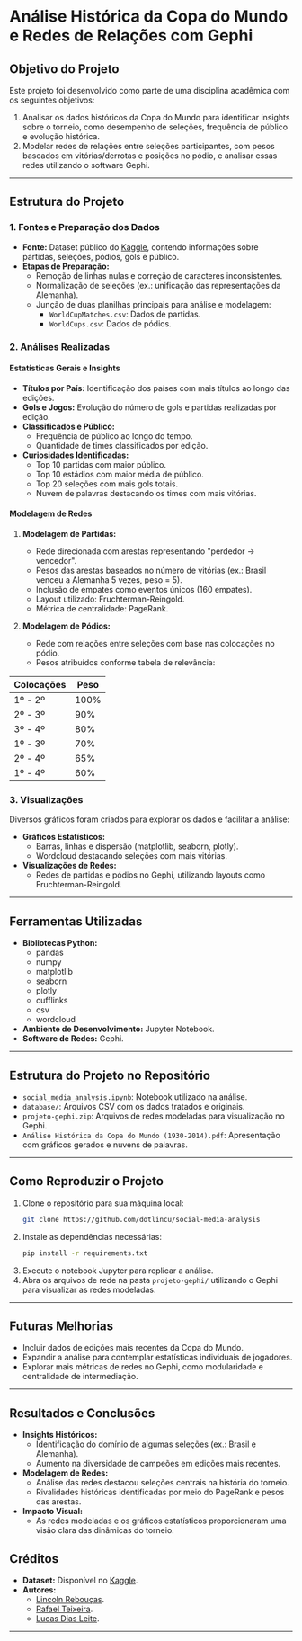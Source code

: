 # Análise Histórica da Copa do Mundo e Redes de Relações com Gephi

## Objetivo do Projeto
Este projeto foi desenvolvido como parte de uma disciplina acadêmica com os seguintes objetivos:
1. Analisar os dados históricos da Copa do Mundo para identificar insights sobre o torneio, como desempenho de seleções, frequência de público e evolução histórica.
2. Modelar redes de relações entre seleções participantes, com pesos baseados em vitórias/derrotas e posições no pódio, e analisar essas redes utilizando o software Gephi.

---

## Estrutura do Projeto

### 1. Fontes e Preparação dos Dados
- **Fonte:** Dataset público do [Kaggle](https://www.kaggle.com/datasets/abecklas/fifa-world-cup), contendo informações sobre partidas, seleções, pódios, gols e público.
- **Etapas de Preparação:**
  - Remoção de linhas nulas e correção de caracteres inconsistentes.
  - Normalização de seleções (ex.: unificação das representações da Alemanha).
  - Junção de duas planilhas principais para análise e modelagem:
    - `WorldCupMatches.csv`: Dados de partidas.
    - `WorldCups.csv`: Dados de pódios.

### 2. Análises Realizadas
#### **Estatísticas Gerais e Insights**
- **Títulos por País:** Identificação dos países com mais títulos ao longo das edições.
- **Gols e Jogos:** Evolução do número de gols e partidas realizadas por edição.
- **Classificados e Público:**
  - Frequência de público ao longo do tempo.
  - Quantidade de times classificados por edição.
- **Curiosidades Identificadas:**
  - Top 10 partidas com maior público.
  - Top 10 estádios com maior média de público.
  - Top 20 seleções com mais gols totais.
  - Nuvem de palavras destacando os times com mais vitórias.

#### **Modelagem de Redes**
1. **Modelagem de Partidas:**
   - Rede direcionada com arestas representando "perdedor → vencedor".
   - Pesos das arestas baseados no número de vitórias (ex.: Brasil venceu a Alemanha 5 vezes, peso = 5).
   - Inclusão de empates como eventos únicos (160 empates).
   - Layout utilizado: Fruchterman-Reingold.
   - Métrica de centralidade: PageRank.

2. **Modelagem de Pódios:**
   - Rede com relações entre seleções com base nas colocações no pódio.
   - Pesos atribuídos conforme tabela de relevância:

| Colocações  | Peso  |
|-------------|-------|
| 1º - 2º     | 100%  |
| 2º - 3º     |  90%  |
| 3º - 4º     |  80%  |
| 1º - 3º     |  70%  |
| 2º - 4º     |  65%  |
| 1º - 4º     |  60%  |

### 3. Visualizações
Diversos gráficos foram criados para explorar os dados e facilitar a análise:
- **Gráficos Estatísticos:**
  - Barras, linhas e dispersão (matplotlib, seaborn, plotly).
  - Wordcloud destacando seleções com mais vitórias.
- **Visualizações de Redes:**
  - Redes de partidas e pódios no Gephi, utilizando layouts como Fruchterman-Reingold.

---

## Ferramentas Utilizadas
- **Bibliotecas Python:**
  - pandas
  - numpy
  - matplotlib
  - seaborn
  - plotly
  - cufflinks
  - csv
  - wordcloud
- **Ambiente de Desenvolvimento:** Jupyter Notebook.
- **Software de Redes:** Gephi.

---

## Estrutura do Projeto no Repositório
- `social_media_analysis.ipynb`: Notebook utilizado na análise.
- `database/`: Arquivos CSV com os dados tratados e originais.
- `projeto-gephi.zip`: Arquivos de redes modeladas para visualização no Gephi.
- `Análise Histórica da Copa do Mundo (1930-2014).pdf`: Apresentação com gráficos gerados e nuvens de palavras.

---

## Como Reproduzir o Projeto
1. Clone o repositório para sua máquina local:
   ```bash
   git clone https://github.com/dotlincu/social-media-analysis
   ```
2. Instale as dependências necessárias:
   ```bash
   pip install -r requirements.txt
   ```
3. Execute o notebook Jupyter para replicar a análise.
4. Abra os arquivos de rede na pasta `projeto-gephi/` utilizando o Gephi para visualizar as redes modeladas.

---

## Futuras Melhorias
- Incluir dados de edições mais recentes da Copa do Mundo.
- Expandir a análise para contemplar estatísticas individuais de jogadores.
- Explorar mais métricas de redes no Gephi, como modularidade e centralidade de intermediação.

---

## Resultados e Conclusões
- **Insights Históricos:**
  - Identificação do domínio de algumas seleções (ex.: Brasil e Alemanha).
  - Aumento na diversidade de campeões em edições mais recentes.
- **Modelagem de Redes:**
  - Análise das redes destacou seleções centrais na história do torneio.
  - Rivalidades históricas identificadas por meio do PageRank e pesos das arestas.
- **Impacto Visual:**
  - As redes modeladas e os gráficos estatísticos proporcionaram uma visão clara das dinâmicas do torneio.


## Créditos
- **Dataset:** Disponível no [Kaggle](https://www.kaggle.com/datasets/abecklas/fifa-world-cup).
- **Autores:** 
    - [Lincoln Rebouças](https://www.linkedin.com/in/lincoln-reboucas/).
    - [Rafael Teixeira](https://www.linkedin.com/in/rafael-cteixeira/).
    - [Lucas Dias Leite](https://www.linkedin.com/in/lucas-dias-leite-a97534123/).

---
